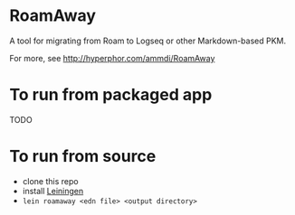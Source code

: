 # RoamAway

A tool for migrating from Roam to Logseq or other Markdown-based PKM.

For more, see http://hyperphor.com/ammdi/RoamAway

# To run from packaged app

TODO


# To run from source

- clone this repo
- install [Leiningen](https://leiningen.org)
- `lein roamaway <edn file> <output directory>`



